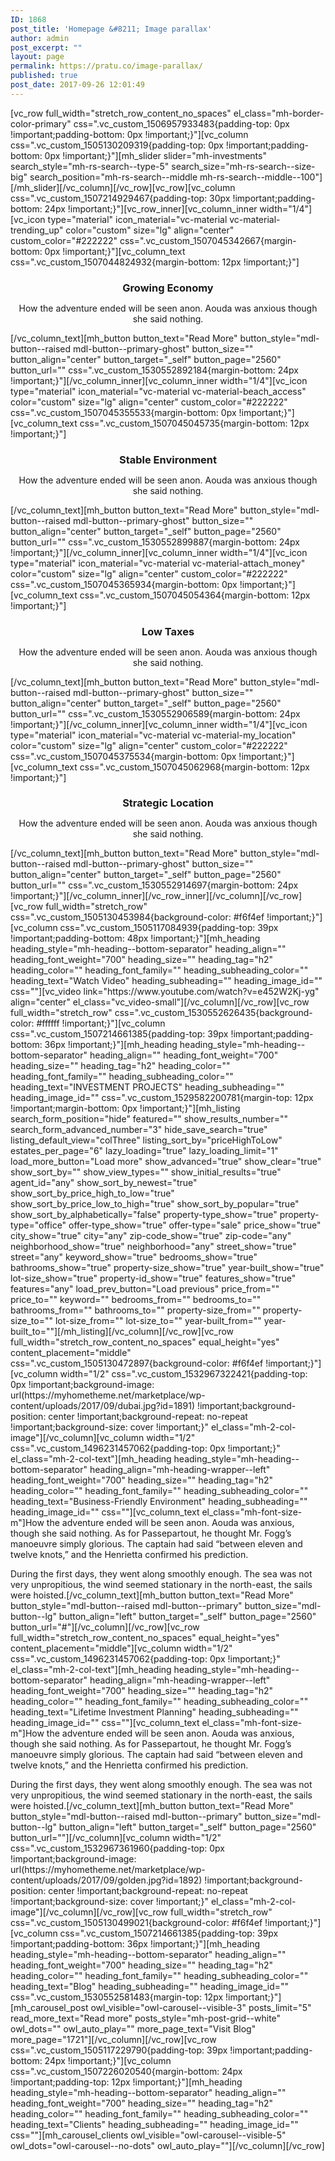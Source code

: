 ```yaml
---
ID: 1868
post_title: 'Homepage &#8211; Image parallax'
author: admin
post_excerpt: ""
layout: page
permalink: https://pratu.co/image-parallax/
published: true
post_date: 2017-09-26 12:01:49
---
```

<p>[vc_row full_width="stretch_row_content_no_spaces" el_class="mh-border-color-primary" css=".vc_custom_1506957933483{padding-top: 0px !important;padding-bottom: 0px !important;}"][vc_column css=".vc_custom_1505130209319{padding-top: 0px !important;padding-bottom: 0px !important;}"][mh_slider slider="mh-investments" search_style="mh-rs-search--type-5" search_size="mh-rs-search--size-big" search_position="mh-rs-search--middle mh-rs-search--middle--100"][/mh_slider][/vc_column][/vc_row][vc_row][vc_column css=".vc_custom_1507214929467{padding-top: 30px !important;padding-bottom: 24px !important;}"][vc_row_inner][vc_column_inner width="1/4"][vc_icon type="material" icon_material="vc-material vc-material-trending_up" color="custom" size="lg" align="center" custom_color="#222222" css=".vc_custom_1507045342667{margin-bottom: 0px !important;}"][vc_column_text css=".vc_custom_1507044824932{margin-bottom: 12px !important;}"]</p>
<h3 style="margin-bottom: 6px; text-align: center;"><strong>Growing Economy</strong></h3>
<p style="text-align: center;">How the adventure ended will be seen anon. Aouda was anxious though she said nothing.</p>
<p>[/vc_column_text][mh_button button_text="Read More" button_style="mdl-button--raised mdl-button--primary-ghost" button_size="" button_align="center" button_target="_self" button_page="2560" button_url="" css=".vc_custom_1530552892184{margin-bottom: 24px !important;}"][/vc_column_inner][vc_column_inner width="1/4"][vc_icon type="material" icon_material="vc-material vc-material-beach_access" color="custom" size="lg" align="center" custom_color="#222222" css=".vc_custom_1507045355533{margin-bottom: 0px !important;}"][vc_column_text css=".vc_custom_1507045045735{margin-bottom: 12px !important;}"]</p>
<h3 style="margin-bottom: 6px; text-align: center;"><strong>Stable Environment</strong></h3>
<p style="text-align: center;">How the adventure ended will be seen anon. Aouda was anxious though she said nothing.</p>
<p>[/vc_column_text][mh_button button_text="Read More" button_style="mdl-button--raised mdl-button--primary-ghost" button_size="" button_align="center" button_target="_self" button_page="2560" button_url="" css=".vc_custom_1530552899887{margin-bottom: 24px !important;}"][/vc_column_inner][vc_column_inner width="1/4"][vc_icon type="material" icon_material="vc-material vc-material-attach_money" color="custom" size="lg" align="center" custom_color="#222222" css=".vc_custom_1507045365934{margin-bottom: 0px !important;}"][vc_column_text css=".vc_custom_1507045054364{margin-bottom: 12px !important;}"]</p>
<h3 style="margin-bottom: 6px; text-align: center;"><strong>Low Taxes</strong></h3>
<p style="text-align: center;">How the adventure ended will be seen anon. Aouda was anxious though she said nothing.</p>
<p>[/vc_column_text][mh_button button_text="Read More" button_style="mdl-button--raised mdl-button--primary-ghost" button_size="" button_align="center" button_target="_self" button_page="2560" button_url="" css=".vc_custom_1530552906589{margin-bottom: 24px !important;}"][/vc_column_inner][vc_column_inner width="1/4"][vc_icon type="material" icon_material="vc-material vc-material-my_location" color="custom" size="lg" align="center" custom_color="#222222" css=".vc_custom_1507045375534{margin-bottom: 0px !important;}"][vc_column_text css=".vc_custom_1507045062968{margin-bottom: 12px !important;}"]</p>
<h3 style="margin-bottom: 6px; text-align: center;"><strong>Strategic Location</strong></h3>
<p style="text-align: center;">How the adventure ended will be seen anon. Aouda was anxious though she said nothing.</p>
<p>[/vc_column_text][mh_button button_text="Read More" button_style="mdl-button--raised mdl-button--primary-ghost" button_size="" button_align="center" button_target="_self" button_page="2560" button_url="" css=".vc_custom_1530552914697{margin-bottom: 24px !important;}"][/vc_column_inner][/vc_row_inner][/vc_column][/vc_row][vc_row full_width="stretch_row" css=".vc_custom_1505130453984{background-color: #f6f4ef !important;}"][vc_column css=".vc_custom_1505117084939{padding-top: 39px !important;padding-bottom: 48px !important;}"][mh_heading heading_style="mh-heading--bottom-separator" heading_align="" heading_font_weight="700" heading_size="" heading_tag="h2" heading_color="" heading_font_family="" heading_subheading_color="" heading_text="Watch Video" heading_subheading="" heading_image_id="" css=""][vc_video link="https://www.youtube.com/watch?v=e452W2Kj-yg" align="center" el_class="vc_video-small"][/vc_column][/vc_row][vc_row full_width="stretch_row" css=".vc_custom_1530552626435{background-color: #ffffff !important;}"][vc_column css=".vc_custom_1507214661385{padding-top: 39px !important;padding-bottom: 36px !important;}"][mh_heading heading_style="mh-heading--bottom-separator" heading_align="" heading_font_weight="700" heading_size="" heading_tag="h2" heading_color="" heading_font_family="" heading_subheading_color="" heading_text="INVESTMENT PROJECTS" heading_subheading="" heading_image_id="" css=".vc_custom_1529582200781{margin-top: 12px !important;margin-bottom: 0px !important;}"][mh_listing search_form_position="hide" featured="" show_results_number="" search_form_advanced_number="3" hide_save_search="true" listing_default_view="colThree" listing_sort_by="priceHighToLow" estates_per_page="6" lazy_loading="true" lazy_loading_limit="1" load_more_button="Load more" show_advanced="true" show_clear="true" show_sort_by="" show_view_types="" show_initial_results="true" agent_id="any" show_sort_by_newest="true" show_sort_by_price_high_to_low="true" show_sort_by_price_low_to_high="true" show_sort_by_popular="true" show_sort_by_alphabetically="false" property-type_show="true" property-type="office" offer-type_show="true" offer-type="sale" price_show="true" city_show="true" city="any" zip-code_show="true" zip-code="any" neighborhood_show="true" neighborhood="any" street_show="true" street="any" keyword_show="true" bedrooms_show="true" bathrooms_show="true" property-size_show="true" year-built_show="true" lot-size_show="true" property-id_show="true" features_show="true" features="any" load_prev_button="Load previous" price_from="" price_to="" keyword="" bedrooms_from="" bedrooms_to="" bathrooms_from="" bathrooms_to="" property-size_from="" property-size_to="" lot-size_from="" lot-size_to="" year-built_from="" year-built_to=""][/mh_listing][/vc_column][/vc_row][vc_row full_width="stretch_row_content_no_spaces" equal_height="yes" content_placement="middle" css=".vc_custom_1505130472897{background-color: #f6f4ef !important;}"][vc_column width="1/2" css=".vc_custom_1532967322421{padding-top: 0px !important;background-image: url(https://myhometheme.net/marketplace/wp-content/uploads/2017/09/dubai.jpg?id=1891) !important;background-position: center !important;background-repeat: no-repeat !important;background-size: cover !important;}" el_class="mh-2-col-image"][/vc_column][vc_column width="1/2" css=".vc_custom_1496231457062{padding-top: 0px !important;}" el_class="mh-2-col-text"][mh_heading heading_style="mh-heading--bottom-separator" heading_align="mh-heading-wrapper--left" heading_font_weight="700" heading_size="" heading_tag="h2" heading_color="" heading_font_family="" heading_subheading_color="" heading_text="Business-Friendly Environment" heading_subheading="" heading_image_id="" css=""][vc_column_text el_class="mh-font-size-m"]How the adventure ended will be seen anon. Aouda was anxious, though she said nothing. As for Passepartout, he thought Mr. Fogg’s manoeuvre simply glorious. The captain had said “between eleven and twelve knots,” and the Henrietta confirmed his prediction.</p>
<p>During the first days, they went along smoothly enough. The sea was not very unpropitious, the wind seemed stationary in the north-east, the sails were hoisted.[/vc_column_text][mh_button button_text="Read More" button_style="mdl-button--raised mdl-button--primary" button_size="mdl-button--lg" button_align="left" button_target="_self" button_page="2560" button_url="#"][/vc_column][/vc_row][vc_row full_width="stretch_row_content_no_spaces" equal_height="yes" content_placement="middle"][vc_column width="1/2" css=".vc_custom_1496231457062{padding-top: 0px !important;}" el_class="mh-2-col-text"][mh_heading heading_style="mh-heading--bottom-separator" heading_align="mh-heading-wrapper--left" heading_font_weight="700" heading_size="" heading_tag="h2" heading_color="" heading_font_family="" heading_subheading_color="" heading_text="Lifetime Investment Planning" heading_subheading="" heading_image_id="" css=""][vc_column_text el_class="mh-font-size-m"]How the adventure ended will be seen anon. Aouda was anxious, though she said nothing. As for Passepartout, he thought Mr. Fogg’s manoeuvre simply glorious. The captain had said “between eleven and twelve knots,” and the Henrietta confirmed his prediction.</p>
<p>During the first days, they went along smoothly enough. The sea was not very unpropitious, the wind seemed stationary in the north-east, the sails were hoisted.[/vc_column_text][mh_button button_text="Read More" button_style="mdl-button--raised mdl-button--primary" button_size="mdl-button--lg" button_align="left" button_target="_self" button_page="2560" button_url=""][/vc_column][vc_column width="1/2" css=".vc_custom_1532967361960{padding-top: 0px !important;background-image: url(https://myhometheme.net/marketplace/wp-content/uploads/2017/09/golden.jpg?id=1892) !important;background-position: center !important;background-repeat: no-repeat !important;background-size: cover !important;}" el_class="mh-2-col-image"][/vc_column][/vc_row][vc_row full_width="stretch_row" css=".vc_custom_1505130499021{background-color: #f6f4ef !important;}"][vc_column css=".vc_custom_1507214661385{padding-top: 39px !important;padding-bottom: 36px !important;}"][mh_heading heading_style="mh-heading--bottom-separator" heading_align="" heading_font_weight="700" heading_size="" heading_tag="h2" heading_color="" heading_font_family="" heading_subheading_color="" heading_text="Blog" heading_subheading="" heading_image_id="" css=".vc_custom_1530552581483{margin-top: 12px !important;}"][mh_carousel_post owl_visible="owl-carousel--visible-3" posts_limit="5" read_more_text="Read more" posts_style="mh-post-grid--white" owl_dots="" owl_auto_play="" more_page_text="Visit Blog" more_page="1721"][/vc_column][/vc_row][vc_row css=".vc_custom_1505117229790{padding-top: 39px !important;padding-bottom: 24px !important;}"][vc_column css=".vc_custom_1507226020540{margin-bottom: 24px !important;padding-top: 12px !important;}"][mh_heading heading_style="mh-heading--bottom-separator" heading_align="" heading_font_weight="700" heading_size="" heading_tag="h2" heading_color="" heading_font_family="" heading_subheading_color="" heading_text="Clients" heading_subheading="" heading_image_id="" css=""][mh_carousel_clients owl_visible="owl-carousel--visible-5" owl_dots="owl-carousel--no-dots" owl_auto_play=""][/vc_column][/vc_row]</p>